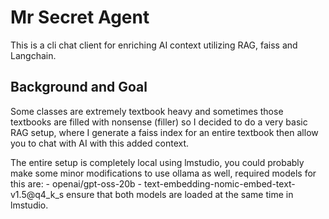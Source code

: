 # Mr Secret Agent

This is a cli chat client for enriching AI context utilizing RAG, faiss and
Langchain.

## Background and Goal

Some classes are extremely textbook heavy and sometimes those textbooks are
filled with nonsense (filler) so I decided to do a very basic RAG setup, where I
generate a faiss index for an entire textbook then allow you to chat with AI
with this added context.

The entire setup is completely local using lmstudio, you could probably make some minor modifications to use ollama as well, required models for this are:
    - openai/gpt-oss-20b
    - text-embedding-nomic-embed-text-v1.5@q4_k_s
ensure that both models are loaded at the same time in lmstudio.